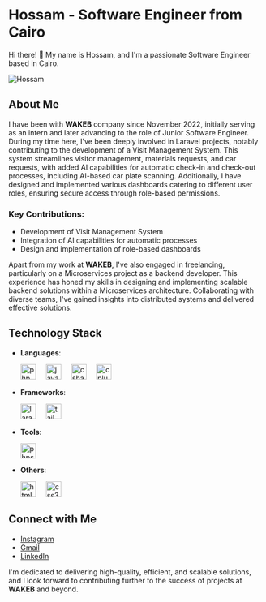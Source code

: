 # Hossam - Software Engineer from Cairo

Hi there! 👋 My name is Hossam, and I'm a passionate Software Engineer based in Cairo.

![Hossam](https://i.ibb.co/80Q4fS4/Screenshot-2024-03-25-110434.png)

## About Me

I have been with **WAKEB** company since November 2022, initially serving as an intern and later advancing to the role of Junior Software Engineer. During my time here, I've been deeply involved in Laravel projects, notably contributing to the development of a Visit Management System. This system streamlines visitor management, materials requests, and car requests, with added AI capabilities for automatic check-in and check-out processes, including AI-based car plate scanning. Additionally, I have designed and implemented various dashboards catering to different user roles, ensuring secure access through role-based permissions.

### Key Contributions:
- Development of Visit Management System
- Integration of AI capabilities for automatic processes
- Design and implementation of role-based dashboards

Apart from my work at **WAKEB**, I've also engaged in freelancing, particularly on a Microservices project as a backend developer. This experience has honed my skills in designing and implementing scalable backend solutions within a Microservices architecture. Collaborating with diverse teams, I've gained insights into distributed systems and delivered effective solutions.

## Technology Stack
- **Languages**: 
    <div align="left">
      <img src="https://cdn.jsdelivr.net/gh/devicons/devicon/icons/php/php-original.svg" height="30" alt="php logo"  />
      <img width="12" />
      <img src="https://cdn.jsdelivr.net/gh/devicons/devicon/icons/javascript/javascript-original.svg" height="30" alt="javascript logo"  />
      <img width="12" />
      <img src="https://cdn.jsdelivr.net/gh/devicons/devicon/icons/csharp/csharp-original.svg" height="30" alt="csharp logo"  />
      <img width="12" />
      <img src="https://cdn.jsdelivr.net/gh/devicons/devicon/icons/cplusplus/cplusplus-original.svg" height="30" alt="cplusplus logo"  />
    </div>

- **Frameworks**: 
    <div align="left">
      <img src="https://icongr.am/devicon/laravel-plain.svg?size=128&color=ff0000" height="30" alt="laravel logo"  />
      <img width="12" />
      <img src="https://cdn.jsdelivr.net/gh/devicons/devicon/icons/tailwindcss/tailwindcss-original-wordmark.svg" height="30" alt="tailwindcss logo"  />
    </div>

- **Tools**: 
    <div align="left">
      <img src="https://cdn.jsdelivr.net/gh/devicons/devicon/icons/phpstorm/phpstorm-original.svg" height="30" alt="phpstorm logo"  />
    </div>

- **Others**: 
    <div align="left">
      <img src="https://cdn.jsdelivr.net/gh/devicons/devicon/icons/html5/html5-original.svg" height="30" alt="html5 logo"  />
      <img width="12" />
      <img src="https://cdn.jsdelivr.net/gh/devicons/devicon/icons/css3/css3-original.svg" height="30" alt="css3 logo"  />
    </div>


## Connect with Me
- [Instagram](https://www.instagram.com/hossammohamed558)
- [Gmail](mailto:homoh1489@gmail.com)
- [LinkedIn](https://www.linkedin.com/in/hossammohamed-softwareengineer)

I'm dedicated to delivering high-quality, efficient, and scalable solutions, and I look forward to contributing further to the success of projects at **WAKEB** and beyond.

